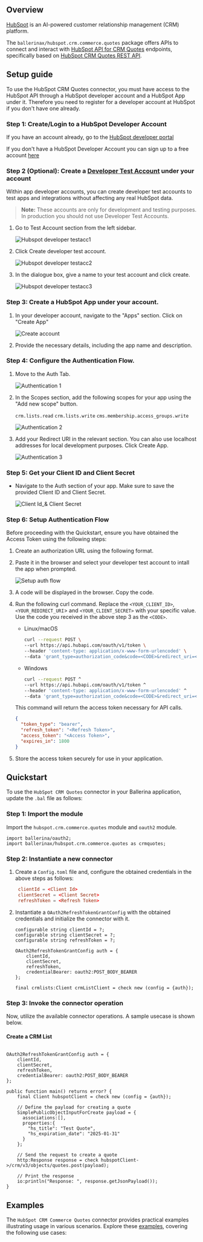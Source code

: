 ## Overview

[HubSpot](https://www.hubspot.com) is an AI-powered customer relationship management (CRM) platform.

The `ballerinax/hubspot.crm.commerce.quotes` package offers APIs to connect and interact with [HubSpot API for CRM Quotes](https://developers.hubspot.com/docs/reference/api/crm/commerce/quotes) endpoints, specifically based on [HubSpot CRM Quotes REST API](https://developers.hubspot.com/docs/reference/api).

## Setup guide

To use the HubSpot CRM Quotes connector, you must have access to the HubSpot API through a HubSpot developer account and a HubSpot App under it. Therefore you need to register for a developer account at HubSpot if you don't have one already.

### Step 1: Create/Login to a HubSpot Developer Account

If you have an account already, go to the [HubSpot developer portal](https://app.hubspot.com/)

If you don't have a HubSpot Developer Account you can sign up to a free account [here](https://developers.hubspot.com/get-started)

### Step 2 (Optional): Create a [Developer Test Account](https://developers.hubspot.com/beta-docs/getting-started/account-types#developer-test-accounts) under your account

Within app developer accounts, you can create developer test accounts to test apps and integrations without affecting any real HubSpot data.

>**Note:** These accounts are only for development and testing purposes. In production you should not use Developer Test Accounts.

1. Go to Test Account section from the left sidebar. 

   ![Hubspot developer testacc1](https://raw.githubusercontent.com/ballerina-platform/module-ballerinax-hubspot.crm.commerce.quotes/blob/main/docs/setup/resources/create_developer_account_1.png)

2. Click Create developer test account.

   ![Hubspot developer testacc2](https://raw.githubusercontent.com/ballerina-platform/module-ballerinax-hubspot.crm.commerce.quotes/blob/main/docs/setup/resources/create_developer_account_2.png)

3. In the dialogue box, give a name to your test account and click create.

   ![Hubspot developer testacc3](https://raw.githubusercontent.com/ballerina-platform/module-ballerinax-hubspot.crm.commerce.quotes/blob/main/docs/setup/resources/create_developer_account_3.png)

### Step 3: Create a HubSpot App under your account.

1. In your developer account, navigate to the "Apps" section. Click on "Create App"

   ![Create account](https://raw.githubusercontent.com/ballerina-platform/module-ballerinax-hubspot.crm.commerce.quotes/blob/main/docs/setup/resources/create_app.png)

2. Provide the necessary details, including the app name and description.

### Step 4: Configure the Authentication Flow.

1. Move to the Auth Tab.

   ![Authentication 1](https://raw.githubusercontent.com/ballerina-platform/module-ballerinax-hubspot.crm.commerce.quotes/blob/main/docs/setup/resources/authentication_1.png)

2. In the Scopes section, add the following scopes for your app using the "Add new scope" button.

   `crm.lists.read`
   `crm.lists.write`
   `cms.membership.access_groups.write`

   ![Authentication 2](https://raw.githubusercontent.com/ballerina-platform/module-ballerinax-hubspot.crm.commerce.quotes/blob/main/docs/setup/resources/authentication_2.png)

4. Add your Redirect URI in the relevant section. You can also use localhost addresses for local development purposes. Click Create App.

   ![Authentication 3](https://raw.githubusercontent.com/ballerina-platform/module-ballerinax-hubspot.crm.commerce.quotes/blob/main/docs/setup/resources/authentication_3.png)

### Step 5: Get your Client ID and Client Secret

- Navigate to the Auth section of your app. Make sure to save the provided Client ID and Client Secret.

   ![Client Id_& Client Secret](https://raw.githubusercontent.com/ballerina-platform/module-ballerinax-hubspot.crm.commerce.quotes/blob/main/docs/setup/resources/clientId_clientSecret.png)

### Step 6: Setup Authentication Flow

Before proceeding with the Quickstart, ensure you have obtained the Access Token using the following steps:

1. Create an authorization URL using the following format.

2. Paste it in the browser and select your developer test account to intall the app when prompted.

   ![Setup auth flow](https://raw.githubusercontent.com/ballerina-platform/module-ballerinax-hubspot.crm.commerce.quotes/blob/main/docs/setup/resources/setup_auth_flow.png)

3. A code will be displayed in the browser. Copy the code.

4. Run the following curl command. Replace the `<YOUR_CLIENT_ID>`, `<YOUR_REDIRECT_URI`> and `<YOUR_CLIENT_SECRET>` with your specific value. Use the code you received in the above step 3 as the `<CODE>`.

   - Linux/macOS

     ```bash
     curl --request POST \
     --url https://api.hubapi.com/oauth/v1/token \
     --header 'content-type: application/x-www-form-urlencoded' \
     --data 'grant_type=authorization_code&code=<CODE>&redirect_uri=<YOUR_REDIRECT_URI>&client_id=<YOUR_CLIENT_ID>&client_secret=<YOUR_CLIENT_SECRET>'
     ```

   - Windows

     ```bash
     curl --request POST ^
     --url https://api.hubapi.com/oauth/v1/token ^
     --header 'content-type: application/x-www-form-urlencoded' ^
     --data 'grant_type=authorization_code&code=<CODE>&redirect_uri=<YOUR_REDIRECT_URI>&client_id=<YOUR_CLIENT_ID>&client_secret=<YOUR_CLIENT_SECRET>'
     ```

   This command will return the access token necessary for API calls.

   ```json
   {
     "token_type": "bearer",
     "refresh_token": "<Refresh Token>",
     "access_token": "<Access Token>",
     "expires_in": 1800
   }
   ```

5. Store the access token securely for use in your application.

## Quickstart

To use the `HubSpot CRM Quotes` connector in your Ballerina application, update the `.bal` file as follows:

### Step 1: Import the module

Import the `hubspot.crm.commerce.quotes` module and `oauth2` module.

```ballerina
import ballerina/oauth2;
import ballerinax/hubspot.crm.commerce.quotes as crmquotes;
```

### Step 2: Instantiate a new connector

1. Create a `Config.toml` file and, configure the obtained credentials in the above steps as follows:

   ```toml
    clientId = <Client Id>
    clientSecret = <Client Secret>
    refreshToken = <Refresh Token>
   ```

2. Instantiate a `OAuth2RefreshTokenGrantConfig` with the obtained credentials and initialize the connector with it.

    ```ballerina 
    configurable string clientId = ?;
    configurable string clientSecret = ?;
    configurable string refreshToken = ?;

    OAuth2RefreshTokenGrantConfig auth = {
        clientId,
        clientSecret,
        refreshToken,
        credentialBearer: oauth2:POST_BODY_BEARER
    };

    final crmlists:Client crmListClient = check new (config = {auth});

    ```

### Step 3: Invoke the connector operation

Now, utilize the available connector operations. A sample usecase is shown below.

#### Create a CRM List
    
```ballerina

OAuth2RefreshTokenGrantConfig auth = {
    clientId,
    clientSecret,
    refreshToken,
    credentialBearer: oauth2:POST_BODY_BEARER
};

public function main() returns error? {
    final Client hubspotClient = check new (config = {auth});

    // Define the payload for creating a quote
    SimplePublicObjectInputForCreate payload = {
      associations:[],
      properties:{
        "hs_title": "Test Quote",
        "hs_expiration_date": "2025-01-31"
      }
    };

    // Send the request to create a quote
    http:Response response = check hubspotClient->/crm/v3/objects/quotes.post(payload); 

    // Print the response
    io:println("Response: ", response.getJsonPayload());
}
```

## Examples

The `HubSpot CRM Commerce Quotes` connector provides practical examples illustrating usage in various scenarios. Explore these [examples](https://github.com/module-ballerinax-hubspot.crm.commerce.quotes/tree/main/examples/), covering the following use cases:

